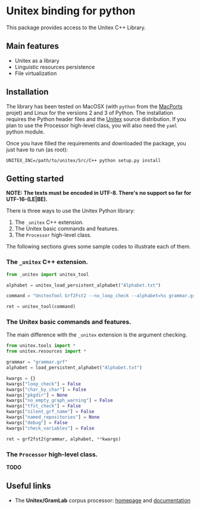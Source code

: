 # Unitex binding for python

This package provides access to the Unitex C++ Library.

## Main features

* Unitex as a library
* Linguistic resources persistence
* File virtualization

## Installation

The library has been tested on MacOSX (with `python` from the [MacPorts](https://www.macports.org/) projet) and Linux for the versions 2 and 3 of Python. The installation requires the Python header files and the [Unitex](http://igm.univ-mlv.fr/~unitex/index.php?page=3&html=download.html) source distribution. If you plan to use the Processor high-level class, you will also need the `yaml` python module.

Once you have filled the requirements and downloaded the package, you just have to run (as root):

```
UNITEX_INC=/path/to/unitex/Src/C++ python setup.py install
```

## Getting started

**NOTE: The texts must be encoded in UTF-8. There's no support so far for UTF-16-(LE|BE).**

There is three ways to use the Unitex Python library:

1. The `_unitex` C++ extension.
2. The Unitex basic commands and features.
3. The `Processor` high-level class.

The following sections gives some sample codes to illustrate each of them.

### The `_unitex` C++ extension.

```python
from _unitex import unitex_tool

alphabet = unitex_load_persistent_alphabet("Alphabet.txt")

command = "UnitexTool Grf2Fst2 --no_loop_check --alphabet=%s grammar.grf -qutf8-no-bom" % alphabet

ret = unitex_tool(command)
```
### The Unitex basic commands and features.

The main difference with the `_unitex` extension is the argument checking.

```python
from unitex.tools import *
from unitex.resources import *

grammar = "grammar.grf"
alphabet = load_persistent_alphabet("Alphabet.txt")

kwargs = {}
kwargs["loop_check"] = False
kwargs["char_by_char"] = False
kwargs["pkgdir"] = None
kwargs["no_empty_graph_warning"] = False
kwargs["tfst_check"] = False
kwargs["silent_grf_name"] = False
kwargs["named_repositories"] = None
kwargs["debug"] = False
kwargs["check_variables"] = False

ret = grf2fst2(grammar, alphabet, **kwargs)
```

### The `Processor` high-level class.

**TODO**

## Useful links

* The **Unitex/GramLab** corpus processor: [homepage](http://www-igm.univ-mlv.fr/~unitex/) and [documentation](http://igm.univ-mlv.fr/~unitex/UnitexManual3.1.pdf)



